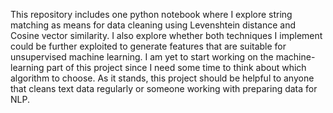 This repository includes one python notebook where I explore string matching as means for data cleaning using Levenshtein distance and Cosine vector similarity. I also explore whether both techniques I implement could be further exploited to generate features that are suitable for unsupervised machine learning. I am yet to start working on the machine-learning part of this project since I need some time to think about which algorithm to choose. As it stands, this project should be helpful to anyone that cleans text data regularly or someone working with preparing data for NLP. 
